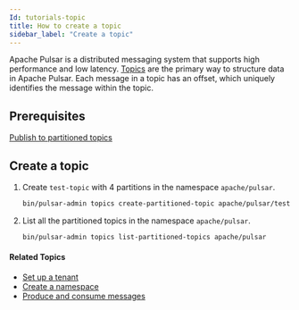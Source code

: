 ```yaml
---
Id: tutorials-topic
title: How to create a topic
sidebar_label: "Create a topic"
---
```



Apache Pulsar is a distributed messaging system that supports high performance and low latency. [Topics](concepts-messaging.md#topics) are the primary way to structure data in Apache Pulsar. Each message in a topic has an offset, which uniquely identifies the message within the topic. 

## Prerequisites
[Publish to partitioned topics](admin-api-topics.md#publish-to-partitioned-topics)

## Create a topic

1. Create `test-topic` with 4 partitions in the namespace `apache/pulsar`.

   ```bash
   bin/pulsar-admin topics create-partitioned-topic apache/pulsar/test-topic -p 4
   ```

2. List all the partitioned topics in the namespace `apache/pulsar`.

   ```bash
   bin/pulsar-admin topics list-partitioned-topics apache/pulsar
   ```

#### Related Topics

- [Set up a tenant](tutorials-tenant.md)
- [Create a namespace](tutorials-namespace.md)
- [Produce and consume messages](tutorials-produce-consume.md)








